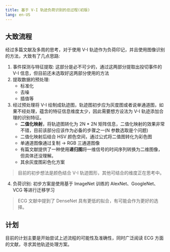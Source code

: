```yaml
---
title: 基于 V-I 轨迹负荷识别的总过程(初版)
lang: en-US
---
```

## 大致流程
经过多篇文献及多周的思考，对于使用 V-I 轨迹作为负荷印记，并且使用图像识别的方法，大致有了几点思路:

1. 事件探测与特征提取: 这部分是必不可少的，通过这两部分提取出投切事件的 V-I 信息，但目前还未选取好这两部分使用的方法
2. 提取数据的预处理:
   + 标准化
   + 去噪
   + 插值等
3. 经过预处理将 V-I 绘制成轨迹图，轨迹图初步应为灰度图或者说单通道图，如果不经处理，蕴含的特征信息维度太少，因此需要想方设法为 V-I 轨迹添加合理的识别特征。
   + **二值化映射**，将轨迹图转化为 2N * 2N 矩阵信息，二值化映射的效果非常不错，目前该部分应该作为必备的步骤之一(N 参数选取是个问题)
   + 二值化映射后结合 HSV 颜色空间，通过公式将二值图转化为彩色图
   + 单通道图像通过复制 -> RGB 三通道图像
   + 有篇文献提供了一种使用**递归图**将一维信号的时间序列转换为二维图像，但具体还没理解。
   + 其余灰度图彩色化方案
> 目前的初步想法是颜色结合 V-I 轨迹图形，其他可结合的维度正在思考中。
4. 负荷识别: 初步方案是使用基于 ImageNet 训练的 AlexNet、GoogleNet、VCG 等进行迁移学习
> ECG 文献中提到了 DenseNet 具有更低的拟合，有可能会作为更好的选择。


## 计划
目前的计划主要是开始尝试上述流程的可能性及准确性，同时广泛阅读 ECG 方面的文献，寻求其他轨迹处理方案。